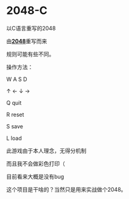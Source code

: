 # 2048-C
以C语言重写的2048

由<b>[2048](https://github.com/gabrielecirulli/2048)</b>重写而来

规则可能有些不同。

操作方法：

W A S D

↑ ← ↓ →

Q quit

R reset

S save

L load

此游戏由于本人理念，无得分机制

而且我不会做彩色打印（

目前看来大概是没有bug

这个项目是干啥的？当然只是用来实战做个2048。
